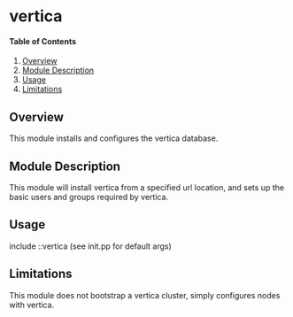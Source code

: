 # vertica

#### Table of Contents

1. [Overview](#overview)
2. [Module Description](#module-description)
3. [Usage](#usage)
4. [Limitations](#limitations)

## Overview

This module installs and configures the vertica database.

## Module Description

This module will install vertica from a specified url location, and sets
up the basic users and groups required by vertica.

## Usage

include ::vertica (see init.pp for default args)

## Limitations

This module does not bootstrap a vertica cluster, simply configures nodes
with vertica.
